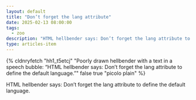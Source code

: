 ```yaml
---
layout: default
title: "Don’t forget the lang attribute"
date: 2025-02-13 08:00:00
tags:
  - zoo
description: "HTML hellbender says: Don’t forget the lang attribute to define the default language."
type: articles-item
---
```


{% cldnryfetch "hh1_t5etcj" "Poorly drawn hellbender with a text in a speech bubble: “HTML hellbender says: Don’t forget the lang attribute to define the default language.”" false true "picolo plain" %}

HTML hellbender says: Don’t forget the lang attribute to define the default language.
